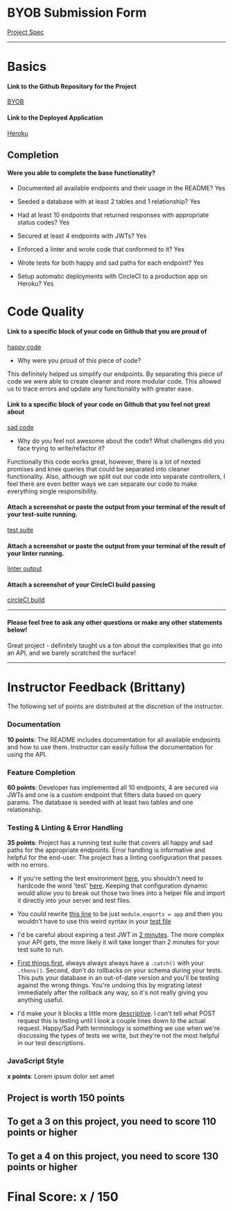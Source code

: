# BYOB Submission Form

[Project Spec](http://frontend.turing.io/projects/build-your-own-backend.html)

------

# Basics

#### Link to the Github Repository for the Project
[BYOB](https://github.com/buji405/byob)

#### Link to the Deployed Application
[Heroku](https://craft-brewz.herokuapp.com/)


## Completion

#### Were you able to complete the base functionality?

* Documented all available endpoints and their usage in the README?
Yes

* Seeded a database with at least 2 tables and 1 relationship?
Yes

* Had at least 10 endpoints that returned responses with appropriate status codes?
Yes

* Secured at least 4 endpoints with JWTs?
Yes

* Enforced a linter and wrote code that conformed to it?
Yes

* Wrote tests for both happy and sad paths for each endpoint?
Yes

* Setup automatic deployments with CircleCI to a production app on Heroku?
Yes

# Code Quality

#### Link to a specific block of your code on Github that you are proud of
[happy code](https://github.com/buji405/byob/blob/master/src/router.js#L1-L22)

* Why were you proud of this piece of code?

This definitely helped us simplify our endpoints. By separating this piece of code we were able to create cleaner and more modular code. This allowed us to trace errors and update any functionality with greater ease.

#### Link to a specific block of your code on Github that you feel not great about
[sad code](https://github.com/buji405/byob/blob/master/src/controllers/BreweriesController.js#L40-L67)

* Why do you feel not awesome about the code? What challenges did you face trying to write/refactor it?

Functionally this code works great, however, there is a lot of nexted promises and knex queries that could be separated into cleaner functionality. Also, although we split out our code into separate controllers, I feel there are even better ways we can separate our code to make everything single responsibility.

#### Attach a screenshot or paste the output from your terminal of the result of your test-suite running.

[test suite](https://github.com/buji405/byob/blob/master/public/images/test-suite.png)

#### Attach a screenshot or paste the output from your terminal of the result of your linter running.

[linter output](https://github.com/buji405/byob/blob/master/public/images/linter.png)

#### Attach a screenshot of your CircleCI build passing

[circleCI build](https://github.com/buji405/byob/blob/master/public/images/circle-ci-build.png)

-----

#### Please feel free to ask any other questions or make any other statements below!

Great project - definitely taught us a ton about the complexities that go into an API, and we barely scratched the surface!

-----


# Instructor Feedback (Brittany)

The following set of points are distributed at the discretion of the instructor.

### Documentation

**10 points**: The README includes documentation for all available endpoints and how to use them. Instructor can easily follow the documentation for using the API.

### Feature Completion

**60 points**: Developer has implemented all 10 endpoints, 4 are secured via JWTs and one is a custom endpoint that filters data based on query params. The database is seeded with at least two tables and one relationship.

### Testing & Linting & Error Handling

**35 points**: Project has a running test suite that covers all happy and sad paths for the appropriate endpoints. Error handling is informative and helpful for the end-user. The project has a linting configuration that passes with no errors.

* If you're setting the test environment [here](https://github.com/buji405/byob/blob/master/package.json#L7), you shouldn't need to hardcode the word 'test' [here](https://github.com/buji405/byob/blob/master/test/routes.spec.js#L3). Keeping that configuration dynamic would allow you to break out those two lines into a helper file and import it directly into your server and test files.

* You could rewrite [this line](https://github.com/buji405/byob/blob/master/src/server.js#L19) to be just `module.exports = app` and then you wouldn't have to use this weird syntax in your [test file](https://github.com/buji405/byob/blob/master/test/routes.spec.js#L7)

* I'd be careful about expiring a test JWT in [2 minutes](https://github.com/buji405/byob/blob/master/test/routes.spec.js#L15). The more complex your API gets, the more likely it will take longer than 2 minutes for your test suite to run.

* [First things first](https://github.com/buji405/byob/blob/master/test/routes.spec.js#L36-L45), always always always have a `.catch()` with your `.thens()`. Second, don't do rollbacks on your schema during your tests. This puts your database in an out-of-date version and you'll be testing against the wrong things. You're undoing this by migrating latest immediately after the rollback any way, so it's not really giving you anything useful.

* I'd make your it blocks a little more [descriptive](https://github.com/buji405/byob/blob/master/test/routes.spec.js#L67). I can't tell what POST request this is testing until I look a couple lines down to the actual request. Happy/Sad Path terminology is something we use when we're discussing the types of tests we write, but they're not the most helpful in our test descriptions.




### JavaScript Style

**x points**: Lorem ipsum dolor set amet


## Project is worth 150 points

## To get a 3 on this project, you need to score 110 points or higher
## To get a 4 on this project, you need to score 130 points or higher

# Final Score: x / 150

